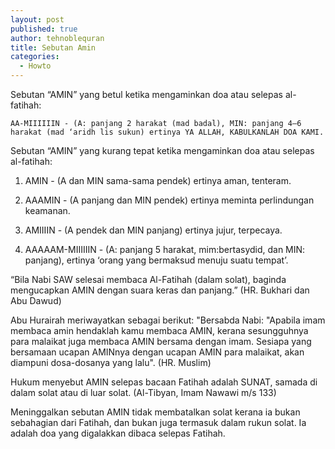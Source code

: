 ```yaml
---
layout: post
published: true
author: tehnoblequran
title: Sebutan Amin
categories:
  - Howto
---
```

Sebutan “AMIN” yang betul ketika mengaminkan doa atau selepas al-fatihah:


`AA-MIIIIIIN - (A: panjang 2 harakat (mad badal), MIN: panjang 4–6 harakat (mad ‘aridh lis sukun) ertinya YA ALLAH, KABULKANLAH DOA KAMI.`


Sebutan “AMIN” yang kurang tepat ketika mengaminkan doa atau selepas al-fatihah:

1. AMIN -  (A dan MIN sama-sama pendek) ertinya aman, tenteram.

2. AAAMIN - (A panjang dan MIN pendek) ertinya meminta perlindungan keamanan.

3. AMIIIIN - (A pendek dan MIN panjang) ertinya jujur, terpecaya.

4. AAAAAM-MIIIIIIN - (A: panjang 5 harakat, mim:bertasydid, dan MIN: panjang), ertinya ‘orang yang bermaksud menuju suatu tempat’.


“Bila Nabi SAW selesai membaca Al-Fatihah (dalam solat), baginda mengucapkan AMIN dengan suara keras dan panjang.” (HR. Bukhari dan Abu Dawud)

Abu Hurairah meriwayatkan sebagai berikut: "Bersabda Nabi: "Apabila imam membaca amin hendaklah kamu membaca AMIN, kerana sesungguhnya para malaikat juga membaca AMIN bersama dengan imam. Sesiapa yang bersamaan ucapan AMINnya dengan ucapan AMIN para malaikat, akan diampuni dosa-dosanya yang lalu". (HR. Muslim)

Hukum menyebut AMIN selepas bacaan Fatihah adalah SUNAT, samada di dalam solat atau di luar solat. (Al-Tibyan, Imam Nawawi m/s 133)

Meninggalkan sebutan AMIN tidak membatalkan solat kerana ia bukan sebahagian dari Fatihah, dan bukan juga termasuk dalam rukun solat. Ia adalah doa yang digalakkan dibaca selepas Fatihah.
